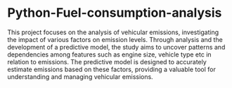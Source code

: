 # Python-Fuel-consumption-analysis

This project focuses on the analysis of vehicular emissions, investigating the impact of various factors on emission levels. Through analysis and the development of a predictive model, the study aims to uncover patterns and dependencies among features such as engine size, vehicle type etc in relation to emissions. The predictive model is designed to accurately estimate emissions based on these factors, providing a valuable tool for understanding and managing vehicular emissions. 
